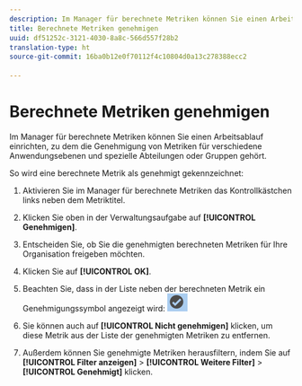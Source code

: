 ```yaml
---
description: Im Manager für berechnete Metriken können Sie einen Arbeitsablauf einrichten, zu dem die Genehmigung von Metriken für verschiedene Anwendungsebenen und spezielle Abteilungen oder Gruppen gehört.
title: Berechnete Metriken genehmigen
uuid: df51252c-3121-4030-8a8c-566d557f28b2
translation-type: ht
source-git-commit: 16ba0b12e0f70112f4c10804d0a13c278388ecc2

---
```



# Berechnete Metriken genehmigen

Im Manager für berechnete Metriken können Sie einen Arbeitsablauf einrichten, zu dem die Genehmigung von Metriken für verschiedene Anwendungsebenen und spezielle Abteilungen oder Gruppen gehört.

So wird eine berechnete Metrik als genehmigt gekennzeichnet:

1. Aktivieren Sie im Manager für berechnete Metriken das Kontrollkästchen links neben dem Metriktitel.
1. Klicken Sie oben in der Verwaltungsaufgabe auf **[!UICONTROL Genehmigen]**.
1. Entscheiden Sie, ob Sie die genehmigten berechneten Metriken für Ihre Organisation freigeben möchten.
1. Klicken Sie auf **[!UICONTROL OK]**.
1. Beachten Sie, dass in der Liste neben der berechneten Metrik ein Genehmigungssymbol angezeigt wird:  ![](assets/cm_approve_icon.png)

1. Sie können auch auf **[!UICONTROL Nicht genehmigen]** klicken, um diese Metrik aus der Liste der genehmigten Metriken zu entfernen.
1. Außerdem können Sie genehmigte Metriken herausfiltern, indem Sie auf **[!UICONTROL Filter anzeigen]** > **[!UICONTROL Weitere Filter]** > **[!UICONTROL Genehmigt]** klicken.

